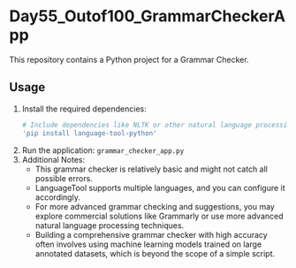 
# Day55_Outof100_GrammarCheckerApp

This repository contains a Python project for a Grammar Checker.

## Usage

1. Install the required dependencies:
   ```bash
   # Include dependencies like NLTK or other natural language processing libraries.
   'pip install language-tool-python'
2. Run the application: `grammar_checker_app.py`
3. Additional Notes:
    - This grammar checker is relatively basic and might not catch all possible errors.
    - LanguageTool supports multiple languages, and you can configure it accordingly.
    - For more advanced grammar checking and suggestions, you may explore commercial solutions like Grammarly or use more advanced natural language processing techniques.
    - Building a comprehensive grammar checker with high accuracy often involves using machine learning models trained on large annotated datasets, which is beyond the scope of a simple script.
